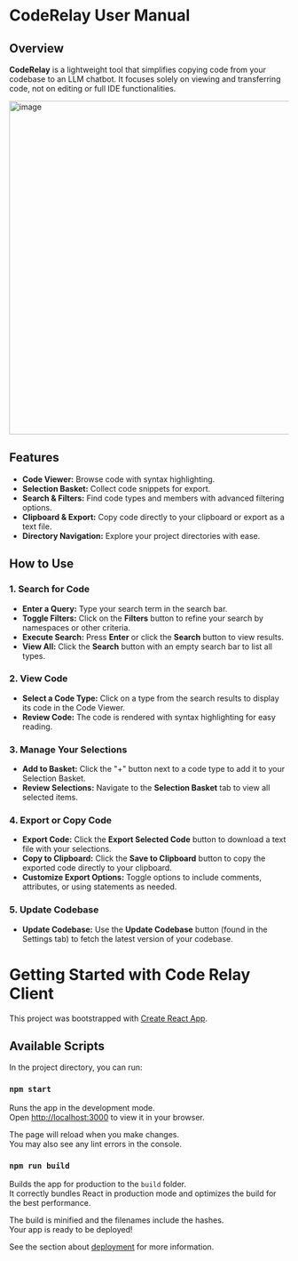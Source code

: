 # CodeRelay User Manual


## Overview
**CodeRelay** is a lightweight tool that simplifies copying code from your codebase to an LLM chatbot. It focuses solely on viewing and transferring code, not on editing or full IDE functionalities.

<img width="600" alt="image" src="https://github.com/user-attachments/assets/8af29a88-4c3c-43b7-b055-f58a555677e4" />

## Features
- **Code Viewer:** Browse code with syntax highlighting.
- **Selection Basket:** Collect code snippets for export.
- **Search & Filters:** Find code types and members with advanced filtering options.
- **Clipboard & Export:** Copy code directly to your clipboard or export as a text file.
- **Directory Navigation:** Explore your project directories with ease.

## How to Use

### 1. Search for Code
- **Enter a Query:** Type your search term in the search bar.
- **Toggle Filters:** Click on the **Filters** button to refine your search by namespaces or other criteria.
- **Execute Search:** Press **Enter** or click the **Search** button to view results.
- **View All:** Click the **Search** button with an empty search bar to list all types.


### 2. View Code
- **Select a Code Type:** Click on a type from the search results to display its code in the Code Viewer.
- **Review Code:** The code is rendered with syntax highlighting for easy reading.

### 3. Manage Your Selections
- **Add to Basket:** Click the "+" button next to a code type to add it to your Selection Basket.
- **Review Selections:** Navigate to the **Selection Basket** tab to view all selected items.

### 4. Export or Copy Code
- **Export Code:** Click the **Export Selected Code** button to download a text file with your selections.
- **Copy to Clipboard:** Click the **Save to Clipboard** button to copy the exported code directly to your clipboard.
- **Customize Export Options:** Toggle options to include comments, attributes, or using statements as needed.

### 5. Update Codebase
- **Update Codebase:** Use the **Update Codebase** button (found in the Settings tab) to fetch the latest version of your codebase.


# Getting Started with Code Relay Client

This project was bootstrapped with [Create React App](https://github.com/facebook/create-react-app).

## Available Scripts

In the project directory, you can run:

### `npm start`

Runs the app in the development mode.\
Open [http://localhost:3000](http://localhost:3000) to view it in your browser.

The page will reload when you make changes.\
You may also see any lint errors in the console.

### `npm run build`

Builds the app for production to the `build` folder.\
It correctly bundles React in production mode and optimizes the build for the best performance.

The build is minified and the filenames include the hashes.\
Your app is ready to be deployed!

See the section about [deployment](https://facebook.github.io/create-react-app/docs/deployment) for more information.


